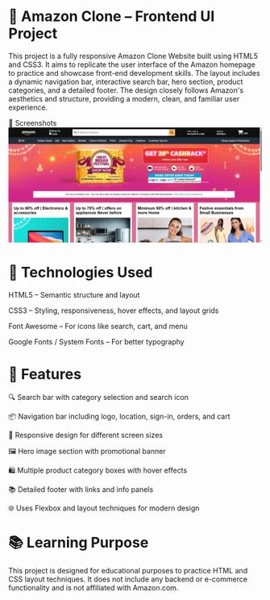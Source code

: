 # 🛒 Amazon Clone – Frontend UI Project
This project is a fully responsive Amazon Clone Website built using HTML5 and CSS3. It aims to replicate the user interface of the Amazon homepage to practice and showcase front-end development skills. The layout includes a dynamic navigation bar, interactive search bar, hero section, product categories, and a detailed footer. The design closely follows Amazon's aesthetics and structure, providing a modern, clean, and familiar user experience.

📸 Screenshots
![image](https://github.com/rohit159159/Amazon-Clone/blob/80de4cb8ca1f5dddf250d8f38f07c7916263c184/Screenshot-Amazon-clone.png)

# 🔧 Technologies Used

HTML5 – Semantic structure and layout

CSS3 – Styling, responsiveness, hover effects, and layout grids

Font Awesome – For icons like search, cart, and menu

Google Fonts / System Fonts – For better typography

# 📌 Features

🔍 Search bar with category selection and search icon

📦 Navigation bar including logo, location, sign-in, orders, and cart

📱 Responsive design for different screen sizes

🖼 Hero image section with promotional banner

🛍 Multiple product category boxes with hover effects

📚 Detailed footer with links and info panels

🌐 Uses Flexbox and layout techniques for modern design

# 📚 Learning Purpose

This project is designed for educational purposes to practice HTML and CSS layout techniques. It does not include any backend or e-commerce functionality and is not affiliated with Amazon.com.

